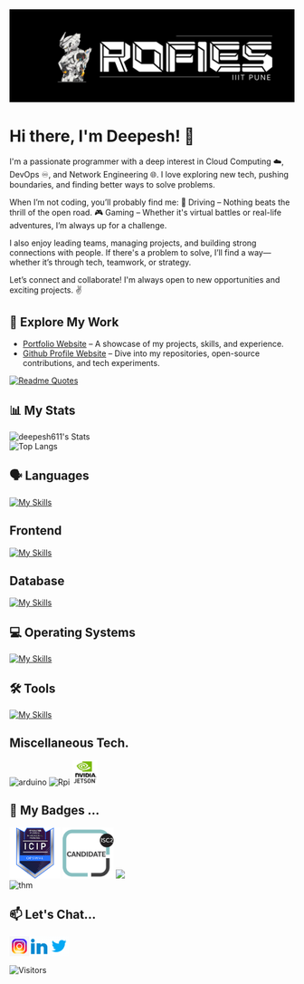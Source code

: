 <img src="./assets/background.png"/>

# Hi there, I'm Deepesh! :wave: 

I'm a passionate programmer with a deep interest in Cloud Computing ☁️, DevOps ♾️, and Network Engineering 🌐. I love exploring new tech, pushing boundaries, and finding better ways to solve problems.

When I’m not coding, you’ll probably find me:
🚗 Driving – Nothing beats the thrill of the open road.
🎮 Gaming – Whether it's virtual battles or real-life adventures, I’m always up for a challenge.

I also enjoy leading teams, managing projects, and building strong connections with people. If there's a problem to solve, I’ll find a way—whether it’s through tech, teamwork, or strategy.

Let’s connect and collaborate! I'm always open to new opportunities and exciting projects. ✌️



## 🚀 Explore My Work
- [Portfolio Website](https://deepesh-patil.vercel.app/) – A showcase of my projects, skills, and experience.
- [Github Profile Website](https://deepesh611.vercel.app/) – Dive into my repositories, open-source contributions, and tech experiments.

[![Readme Quotes](https://quotes-github-readme.vercel.app/api?type=horizontal&theme=dark)](https://github.com/piyushsuthar/github-readme-quotes)

## 📊 My Stats

![deepesh611's Stats](https://github-readme-stats.vercel.app/api?username=deepesh611&theme=highcontrast&show_icons=true&hide_border=false&count_private=true&show=prs_merged,prs_merged_percentage)<br>
![Top Langs](https://github-readme-stats.vercel.app/api/top-langs/?username=deepesh611&hide=css,scss,jupyter%20notebook&langs_count=6&theme=highcontrast) <br>


## 🗣️ Languages
[![My Skills](https://skillicons.dev/icons?i=py,java,go,js,cpp,powershell,bash)](https://skillicons.dev)

## Frontend
[![My Skills](https://skillicons.dev/icons?i=html,css,nextjs,react,tailwind)](https://skillicons.dev)

## Database
[![My Skills](https://skillicons.dev/icons?i=mysql,mongodb)](https://skillicons.dev)

## 💻 Operating Systems
[![My Skills](https://skillicons.dev/icons?i=windows,kali,ubuntu,redhat,arch)](https://skillicons.dev)

## 🛠️ Tools
[![My Skills](https://skillicons.dev/icons?i=pycharm,idea,nodejs,neovim,arduino,git,github,vercel,aws,azure,qt,ros&perline=6)](https://skillicons.dev)

## Miscellaneous Tech.
<div>
<img src="https://github.com/marwin1991/profile-technology-icons/assets/136815194/a57a85ba-e2dd-4036-85b6-7e1532391627" alt="arduino" width="45"/>
<img src="https://github.com/user-attachments/assets/63d6cb39-63c6-44fc-bbb1-2adcb8458a32" alt="Rpi" width='45'/>
<img src="./assets/Jetson.png" alt="jetson" width = "45" />
</div>


## 🏅 My Badges ...
<div>
  <img src="./assets/opswat-introduction-to-critical-infrastructure-protection-icip.png" width="90"> 
  <img src="./assets/isc2-candidate.png" width="90">
  <img src="https://assets.holopin.io/hf2024levels/level1-sloth-hello-coffee-0-0-0.webp" width="90">
  <br>
  <img src="https://tryhackme-badges.s3.amazonaws.com/deepesh611.png" alt="thm" />
</div>

## 📫 Let's Chat...

[<img align="left" alt="Deepesh  target='_blank' | Instagram" width="35px" src="assets/instagram.gif"  />][instagram]
[<img align="left" alt="Deepesh  target='_blank' | LinkedIn" width="35px" src="assets/linkedin.gif" />][linkedin]
[<img align="left" alt="Deepesh  target='_blank' | Twitter" width="35px" src="assets/twitter.gif" />][twitter]

[instagram]: https://www.instagram.com/_deepesh_v.p/?next=%2F
[linkedin]: https://www.linkedin.com/in/deepesh-patil-103a87258/
[twitter]: https://twitter.com/DeepeshPat65731

<br><br><br>
<img src="https://komarev.com/ghpvc/?username=deepesh611&label=Visitors&color=0e75b6" alt="Visitors" />





